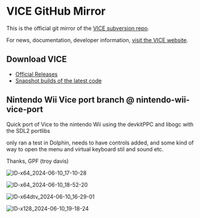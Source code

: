 # VICE GitHub Mirror
This is the official git mirror of the [VICE subversion repo](https://sourceforge.net/p/vice-emu/code/HEAD/tree/).

For news, documentation, developer information, [visit the VICE website](https://vice-emu.sourceforge.io/).

## Download VICE
* [Official Releases](https://vice-emu.sourceforge.io/#download)
* [Snapshot builds of the latest code](https://github.com/VICE-Team/svn-mirror/releases)


## Nintendo Wii Vice port branch @ nintendo-wii-vice-port

Quick port of Vice to the nintendo Wii using the devkitPPC and libogc with the SDL2 portlibs

only ran a test in Dolphin, needs to have controls added, and some kind of way to open the menu and virtual keyboard stil and sound etc.

Thanks,
GPF (troy davis)

![ID-x64_2024-06-10_17-10-28](https://github.com/GPF/VICE/assets/1866144/fc70e1be-a419-45e0-b681-1ba50bac1f13)

![ID-x64_2024-06-10_18-52-20](https://github.com/GPF/VICE/assets/1866144/96b302a3-de86-4618-b4c7-a4e52dde6ed2)

![ID-x64dtv_2024-06-10_16-29-01](https://github.com/GPF/VICE/assets/1866144/1a994e8c-4e1a-4e98-9517-b6e875e762c2)

![ID-x128_2024-06-10_19-18-24](https://github.com/GPF/VICE/assets/1866144/1d02b777-9a4c-4c1e-b112-df36fe1857c4)
